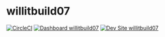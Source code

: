 # willitbuild07

[![CircleCI](https://circleci.com/gh/smthomas/willitbuild07.svg?style=shield)](https://circleci.com/gh/smthomas/willitbuild07)
[![Dashboard willitbuild07](https://img.shields.io/badge/dashboard-willitbuild07-yellow.svg)](https://dashboard.pantheon.io/sites/7030e1c2-f638-4736-aa06-b398b0abc6cf#dev/code)
[![Dev Site willitbuild07](https://img.shields.io/badge/site-willitbuild07-blue.svg)](http://dev-willitbuild07.pantheonsite.io/)
